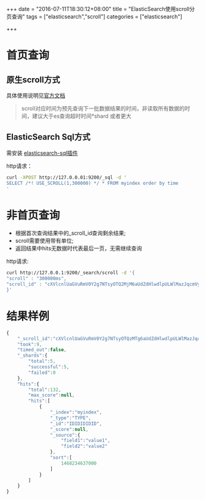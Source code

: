 +++
date = "2016-07-11T18:30:12+08:00"
title = "ElasticSearch使用scroll分页查询"
tags = ["elasticsearch","scroll"]
categories = ["elasticsearch"]

+++

# 首页查询
## 原生scroll方式
具体使用说明见[官方文档](https://www.elastic.co/guide/en/elasticsearch/reference/2.3/search-request-scroll.html)

>scroll对应时间为预先查询下一批数据结果的时间，非读取所有数据的时间，建议大于es查询超时时间*shard 或者更大

## ElasticSearch Sql方式
需安装 [elasticsearch-sql插件](https://github.com/NLPchina/elasticsearch-sql)

http请求：
```bash
curl -XPOST http://127.0.0.01:9200/_sql -d '
SELECT /*! USE_SCROLL(1,300000) */ * FROM myindex order by time
' 
```

# 非首页查询

* 根据首次查询结果中的_scroll_id查询剩余结果;
* scroll需要使用带有单位;
* 返回结果中hits无数据时代表最后一页，无需继续查询

http请求:
```bash
curl http://127.0.0.1:9200/_search/scroll -d '{
"scroll" : "300000ms",
"scroll_id" : "cXVlcnlUaGVuRmV0Y2g7NTsyOTQ2MjM6aUdZdHlwdlpULWlMazJqcmVyWGJYQTszNTYxMTY6bm85d0pfeFpUR21FRzh0SDd2ZWZ6QTszODY0OTpVdnZLTXo5VFJJS09RQjNfRFNfdHd3OzM1NjExNTpubzl3Sl94WlRHbUVHOHRIN3ZlZnpBOzM4NjUwOlV2dktNejlUUklLT1FCM19EU190d3c7MDs="
}'
```

# 结果样例
```javascript
{
    "_scroll_id":"cXVlcnlUaGVuRmV0Y2g7NTsyOTQzMTg6aUdZdHlwdlpULWlMazJqcmVyWGJYQTszNTU4MTE6bm85d0pfeFpUR21FRzh0SDd2ZWZ6QTszODU1MzpVdnZLTXo5VFJJS09RQjNfRFNfdHd3OzM1NTgxMDpubzl3Sl94WlRHbUVHOHRIN3ZlZnpBOzM4NTU0OlV2dktNejlUUklLT1FCM19EU190d3c7MDs=",
    "took":9,
    "timed_out":false,
    "_shards":{
        "total":5,
        "successful":5,
        "failed":0
    },
    "hits":{
        "total":132,
        "max_score":null,
        "hits":[
            {
                "_index":"myindex",
                "_type":"TYPE",
                "_id":"IDIDIDIDID",
                "_score":null,
                "_source":{
                    "field1":"value1",
                    "field2":"value2"
                },
                "sort":[
                    1468234637000
                ]
            }
        ]
    }
}
```